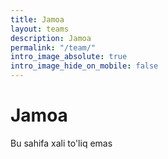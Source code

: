 ```yaml
---
title: Jamoa
layout: teams
description: Jamoa
permalink: "/team/"
intro_image_absolute: true
intro_image_hide_on_mobile: false
---
```


# Jamoa

Bu sahifa xali to'liq emas
